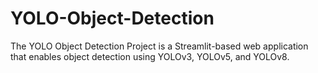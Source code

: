 # YOLO-Object-Detection
The YOLO Object Detection Project is a Streamlit-based web application that enables object detection using YOLOv3, YOLOv5, and YOLOv8.
